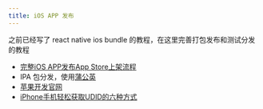 ```yaml
---
title: iOS APP 发布
---
```


之前已经写了 react native ios bundle 的教程，在这里完善打包发布和测试分发的教程

- [完整iOS APP发布App Store上架流程](https://segmentfault.com/a/1190000009577706)
- IPA 包分发，使用[蒲公英](https://pgyer.com)
- [苹果开发官网](https://developer.apple.com/)
- [iPhone手机轻松获取UDID的六种方式](https://www.jianshu.com/p/c44d5c3424be)
